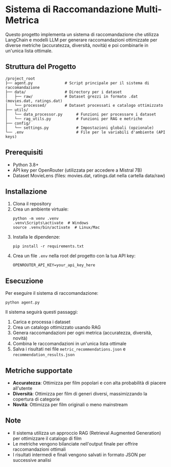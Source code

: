 # Sistema di Raccomandazione Multi-Metrica

Questo progetto implementa un sistema di raccomandazione che utilizza LangChain e modelli LLM per generare raccomandazioni ottimizzate per diverse metriche (accuratezza, diversità, novità) e poi combinarle in un'unica lista ottimale.

## Struttura del Progetto

```
/project_root
├── agent.py              # Script principale per il sistema di raccomandazione
├── data/                 # Directory per i dataset
│   ├── raw/              # Dataset grezzi in formato .dat (movies.dat, ratings.dat)
│   └── processed/        # Dataset processati e catalogo ottimizzato
├── utils/
│   └── data_processor.py      # Funzioni per processare i dataset
│   └── rag_utils.py           # Funzioni per RAG e metriche
├── config/
│   └── settings.py            # Impostazioni globali (opzionale)
└── .env                       # File per le variabili d'ambiente (API keys)
```

## Prerequisiti

- Python 3.8+
- API key per OpenRouter (utilizzata per accedere a Mistral 7B)
- Dataset MovieLens (files: movies.dat, ratings.dat nella cartella data/raw)

## Installazione

1. Clona il repository
2. Crea un ambiente virtuale:
   ```
   python -m venv .venv
   .venv\Scripts\activate  # Windows
   source .venv/bin/activate  # Linux/Mac
   ```
3. Installa le dipendenze:
   ```
   pip install -r requirements.txt
   ```
4. Crea un file `.env` nella root del progetto con la tua API key:
   ```
   OPENROUTER_API_KEY=your_api_key_here
   ```

## Esecuzione

Per eseguire il sistema di raccomandazione:

```
python agent.py
```

Il sistema seguirà questi passaggi:
1. Carica e processa i dataset
2. Crea un catalogo ottimizzato usando RAG
3. Genera raccomandazioni per ogni metrica (accuratezza, diversità, novità)
4. Combina le raccomandazioni in un'unica lista ottimale
5. Salva i risultati nei file `metric_recommendations.json` e `recommendation_results.json`

## Metriche supportate

- **Accuratezza**: Ottimizza per film popolari e con alta probabilità di piacere all'utente
- **Diversità**: Ottimizza per film di generi diversi, massimizzando la copertura di categorie
- **Novità**: Ottimizza per film originali o meno mainstream

## Note

- Il sistema utilizza un approccio RAG (Retrieval Augmented Generation) per ottimizzare il catalogo di film
- Le metriche vengono bilanciate nell'output finale per offrire raccomandazioni ottimali
- I risultati intermedi e finali vengono salvati in formato JSON per successive analisi 